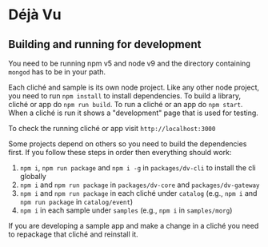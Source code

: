 Déjà Vu
=======

Building and running for development
------------------------------------

You need to be running npm v5 and node v9 and the directory containing `mongod`
has to be in your path.

Each cliché and sample is its own node project. Like any other node project, you
need to run `npm install` to install dependencies. To build a library, cliché
or app do `npm run build`. To run a cliché or an app do `npm start`. When a
cliché is run it shows a "development" page that is used for testing.

To check the running cliché or app visit `http://localhost:3000`

Some projects depend on others so you need to build the dependencies first.
If you follow these steps in order then everything should work:
  1. `npm i`, `npm run package` and `npm i -g` in `packages/dv-cli` to install
      the cli globally
  2. `npm i` and `npm run package` in `packages/dv-core` and
      `packages/dv-gateway`
  3. `npm i` and `npm run package` in each cliché under `catalog` (e.g.,
     `npm i` and `npm run package` in `catalog/event`)
  4. `npm i` in each sample under `samples` (e.g., `npm i` in `samples/morg`)

If you are developing a sample app and make a change in a cliché you need to
repackage that cliché and reinstall it.
